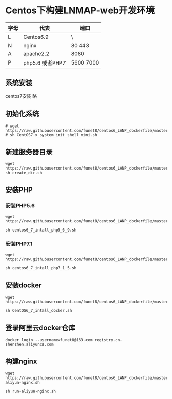 # Centos下构建LNMAP-web开发环境


| 字母| 代表 | 端口 |
|---|---|---|
| L | Centos6.9 | \ |
| N | nginx |80 443|
| A | apache2.2 | 8080 |
| P | php5.6 或者PHP7 |5600 7000 |

## 系统安装
centos7安装 略

## 初始化系统

```
# wget https://raw.githubusercontent.com/funet8/centos6_LANP_dockerfile/master/shell/CentOS7.x_system_init_shell_mini.sh
# sh CentOS7.x_system_init_shell_mini.sh
```

## 新建服务器目录
```
wget https://raw.githubusercontent.com/funet8/centos6_LANP_dockerfile/master/shell/create_dir.sh
sh create_dir.sh
```


## 安装PHP
### 安装PHP5.6

```
wget https://raw.githubusercontent.com/funet8/centos6_LANP_dockerfile/master/centos6_7_intall_php/centos6_7_intall_php5_6_9.sh

sh centos6_7_intall_php5_6_9.sh
```

### 安装PHP7.1
```
wget https://raw.githubusercontent.com/funet8/centos6_LANP_dockerfile/master/centos6_7_intall_php/centos6_7_intall_php7_1_5.sh

sh centos6_7_intall_php7_1_5.sh
```

## 安装docker
```
wget https://raw.githubusercontent.com/funet8/centos6_LANP_dockerfile/master/shell/CentOS6_7_intall_docker.sh

sh CentOS6_7_intall_docker.sh
```

## 登录阿里云docker仓库
```
docker login --username=funet8@163.com registry.cn-shenzhen.aliyuncs.com
```

## 构建nginx
```
wget https://raw.githubusercontent.com/funet8/centos6_LANP_dockerfile/master/shell/run-aliyun-nginx.sh

sh run-aliyun-nginx.sh
```























